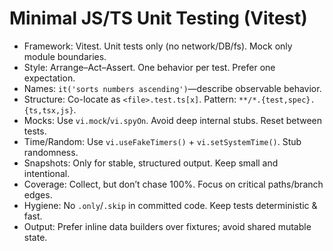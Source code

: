 # Minimal JS/TS Unit Testing (Vitest)

- Framework: Vitest. Unit tests only (no network/DB/fs). Mock only module boundaries.
- Style: Arrange–Act–Assert. One behavior per test. Prefer one expectation.
- Names: `it('sorts numbers ascending')`—describe observable behavior.
- Structure: Co-locate as `<file>.test.ts[x]`. Pattern: `**/*.{test,spec}.{ts,tsx,js}`.
- Mocks: Use `vi.mock`/`vi.spyOn`. Avoid deep internal stubs. Reset between tests.
- Time/Random: Use `vi.useFakeTimers()` + `vi.setSystemTime()`. Stub randomness.
- Snapshots: Only for stable, structured output. Keep small and intentional.
- Coverage: Collect, but don’t chase 100%. Focus on critical paths/branch edges.
- Hygiene: No `.only`/`.skip` in committed code. Keep tests deterministic & fast.
- Output: Prefer inline data builders over fixtures; avoid shared mutable state.
